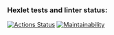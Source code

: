 ### Hexlet tests and linter status:
[![Actions Status](https://github.com/yuranev-ek/frontend-project-lvl1/workflows/hexlet-check/badge.svg)](https://github.com/yuranev-ek/frontend-project-lvl1/actions)
[![Maintainability](https://api.codeclimate.com/v1/badges/c6be131cb41c5ba13fa0/maintainability)](https://codeclimate.com/github/yuranev-ek/frontend-project-lvl1/maintainability)